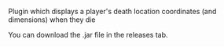 Plugin which displays a player's death location coordinates (and dimensions) when they die

You can download the .jar file in the releases tab.
